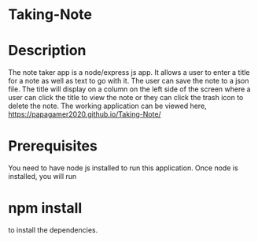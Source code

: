 # Taking-Note

# Description
The note taker app is a node/express js app. It allows a user to enter a title for a note as well as text to go with it. The user can save the note to a json file. The title will display on a column on the left side of the screen where a user can click the title to view the note or they can click the trash icon to delete the note. The working application can be viewed here, https://papagamer2020.github.io/Taking-Note/

# Prerequisites
You need to have node js installed to run this application. Once node is installed, you will run

# npm install 
to install the dependencies.